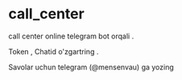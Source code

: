 # call_center

call center online telegram bot orqali . 

Token , Chatid o'zgartring . 

Savolar uchun telegram (@mensenvau) ga yozing 